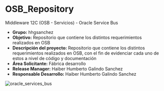 # OSB_Repository
Middleware 12C (OSB - Servicios) - Oracle Service Bus

* <b> Grupo:</b> hhgsanchez <br>
* <b> Objetivo:</b> Repositorio que contiene los distintos requerimientos realizados en OSB<br>
* <b> Descripción del proyecto:</b> Repositorio que contiene los distintos requerimientos realizados en OSB, con el fin de evidenciar cada uno de estos a nivel de código y documentación<br>
* <b> Área Solicitante:</b> Fábrica desarrollo<br>
* <b> Release Manager:</b> Haiber Humberto Galindo Sanchez<br>
* <b> Responsable Desarrollo:</b> Haiber Humberto Galindo Sanchez<br>


![oracle_services_bus](https://user-images.githubusercontent.com/95983030/145697552-bedf7fe5-0e62-4268-ab83-2c4d8533d104.gif)
